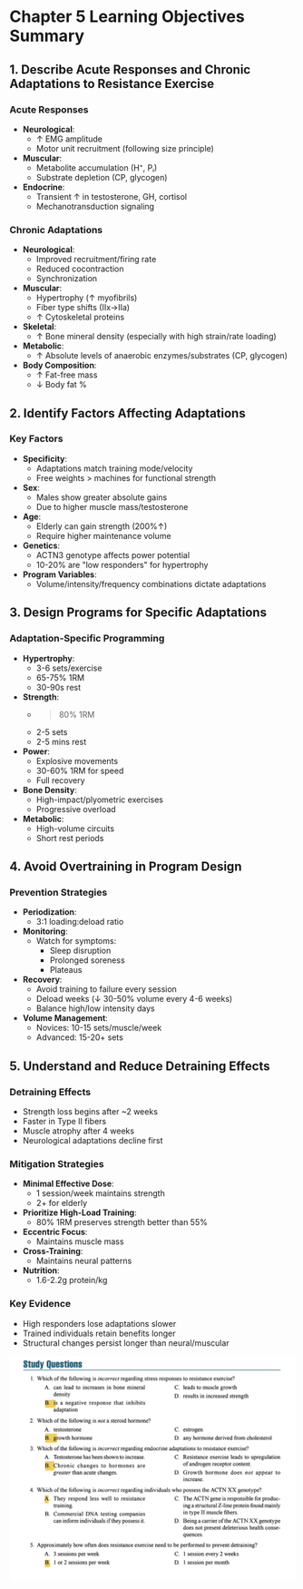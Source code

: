 # Chapter 5 Learning Objectives Summary

## 1. Describe Acute Responses and Chronic Adaptations to Resistance Exercise

### Acute Responses
- **Neurological**:
  - ↑ EMG amplitude
  - Motor unit recruitment (following size principle)
- **Muscular**:
  - Metabolite accumulation (H⁺, Pᵢ)
  - Substrate depletion (CP, glycogen)
- **Endocrine**:
  - Transient ↑ in testosterone, GH, cortisol
  - Mechanotransduction signaling

### Chronic Adaptations
- **Neurological**:
  - Improved recruitment/firing rate
  - Reduced cocontraction
  - Synchronization
- **Muscular**:
  - Hypertrophy (↑ myofibrils)
  - Fiber type shifts (IIx→IIa)
  - ↑ Cytoskeletal proteins
- **Skeletal**:
  - ↑ Bone mineral density (especially with high strain/rate loading)
- **Metabolic**:
  - ↑ Absolute levels of anaerobic enzymes/substrates (CP, glycogen)
- **Body Composition**:
  - ↑ Fat-free mass
  - ↓ Body fat %

## 2. Identify Factors Affecting Adaptations

### Key Factors
- **Specificity**:
  - Adaptations match training mode/velocity
  - Free weights > machines for functional strength
- **Sex**:
  - Males show greater absolute gains
  - Due to higher muscle mass/testosterone
- **Age**:
  - Elderly can gain strength (200%↑)
  - Require higher maintenance volume
- **Genetics**:
  - ACTN3 genotype affects power potential
  - 10-20% are "low responders" for hypertrophy
- **Program Variables**:
  - Volume/intensity/frequency combinations dictate adaptations

## 3. Design Programs for Specific Adaptations

### Adaptation-Specific Programming
- **Hypertrophy**:
  - 3-6 sets/exercise
  - 65-75% 1RM
  - 30-90s rest
- **Strength**:
  - >80% 1RM
  - 2-5 sets
  - 2-5 mins rest
- **Power**:
  - Explosive movements
  - 30-60% 1RM for speed
  - Full recovery
- **Bone Density**:
  - High-impact/plyometric exercises
  - Progressive overload
- **Metabolic**:
  - High-volume circuits
  - Short rest periods

## 4. Avoid Overtraining in Program Design

### Prevention Strategies
- **Periodization**:
  - 3:1 loading:deload ratio
- **Monitoring**:
  - Watch for symptoms:
    - Sleep disruption
    - Prolonged soreness
    - Plateaus
- **Recovery**:
  - Avoid training to failure every session
  - Deload weeks (↓ 30-50% volume every 4-6 weeks)
  - Balance high/low intensity days
- **Volume Management**:
  - Novices: 10-15 sets/muscle/week
  - Advanced: 15-20+ sets

## 5. Understand and Reduce Detraining Effects

### Detraining Effects
- Strength loss begins after ~2 weeks
- Faster in Type II fibers
- Muscle atrophy after 4 weeks
- Neurological adaptations decline first

### Mitigation Strategies
- **Minimal Effective Dose**:
  - 1 session/week maintains strength
  - 2+ for elderly
- **Prioritize High-Load Training**:
  - 80% 1RM preserves strength better than 55%
- **Eccentric Focus**:
  - Maintains muscle mass
- **Cross-Training**:
  - Maintains neural patterns
- **Nutrition**:
  - 1.6-2.2g protein/kg

### Key Evidence
- High responders lose adaptations slower
- Trained individuals retain benefits longer
- Structural changes persist longer than neural/muscular

![alt text](img/chapter5_study_questions.png)
